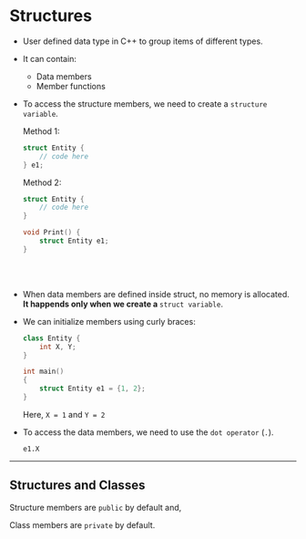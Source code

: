 # Structures

- User defined data type in C++ to group items of different types.

- It can contain:
    - Data members
    - Member functions

- To access the structure members, we need to create a `structure variable`.

    Method 1:
    ```cpp
    struct Entity {
        // code here
    } e1;
    ```

    Method 2:
    ```cpp
    struct Entity {
        // code here
    }

    void Print() {
        struct Entity e1;
    }
    ```

<br><br>
- When data members are defined inside struct, no memory is allocated. <b>It happends only when we create a </b>`struct variable`.

- We can initialize members using curly braces:
    ```cpp
    class Entity {
        int X, Y;
    }

    int main() 
    {
        struct Entity e1 = {1, 2};
    }
    ```
    Here, `X = 1` and `Y = 2`

- To access the data members, we need to use the `dot operator` (`.`).
    ```
    e1.X
    ```
---

## Structures and Classes


Structure members are `public` by default and,<br>

Class members are `private` by default.